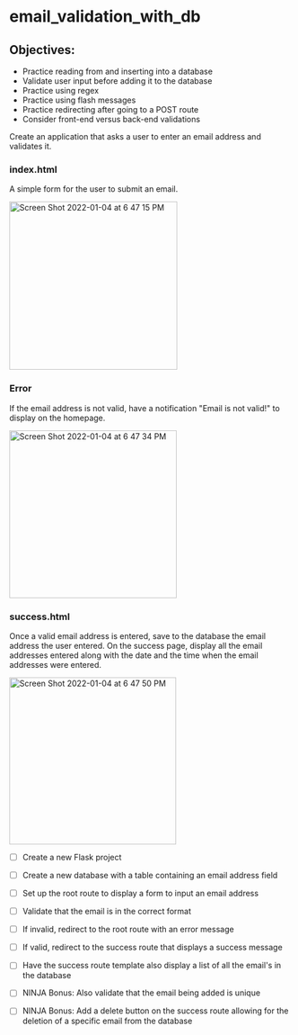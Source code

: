 # email_validation_with_db

## Objectives:

- Practice reading from and inserting into a database
- Validate user input before adding it to the database
- Practice using regex
- Practice using flash messages
- Practice redirecting after going to a POST route
- Consider front-end versus back-end validations

Create an application that asks a user to enter an email address and validates it.

### index.html
A simple form for the user to submit an email.

<img width="299" alt="Screen Shot 2022-01-04 at 6 47 15 PM" src="https://user-images.githubusercontent.com/92617960/148147688-4f567123-1a8d-46a7-b7a3-b86e5b534a6c.png">

### Error
If the email address is not valid, have a notification "Email is not valid!" to display on the homepage.

<img width="298" alt="Screen Shot 2022-01-04 at 6 47 34 PM" src="https://user-images.githubusercontent.com/92617960/148147711-6b4724d4-5a8a-4600-bcf3-557eb0827388.png">

### success.html
Once a valid email address is entered, save to the database the email address the user entered. On the success page, display all the email addresses entered along with the date and the time when the email addresses were entered.

<img width="297" alt="Screen Shot 2022-01-04 at 6 47 50 PM" src="https://user-images.githubusercontent.com/92617960/148147734-7044c054-2b7b-40cf-bb41-265b5b81fefd.png">

- [ ] Create a new Flask project

- [ ] Create a new database with a table containing an email address field

- [ ] Set up the root route to display a form to input an email address

- [ ] Validate that the email is in the correct format

- [ ] If invalid, redirect to the root route with an error message

- [ ] If valid, redirect to the success route that displays a success message

- [ ] Have the success route template also display a list of all the email's in the database

- [ ] NINJA Bonus: Also validate that the email being added is unique

- [ ] NINJA Bonus: Add a delete button on the success route allowing for the deletion of a specific email from the database
